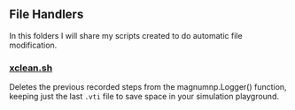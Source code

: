 ## File Handlers

In this folders I will share my scripts created to do automatic file modification.

### [xclean.sh](./xclean/README.md)

Deletes the previous recorded steps from the magnumnp.Logger() function, keeping just the last `.vti` file to save space in your simulation playground.


